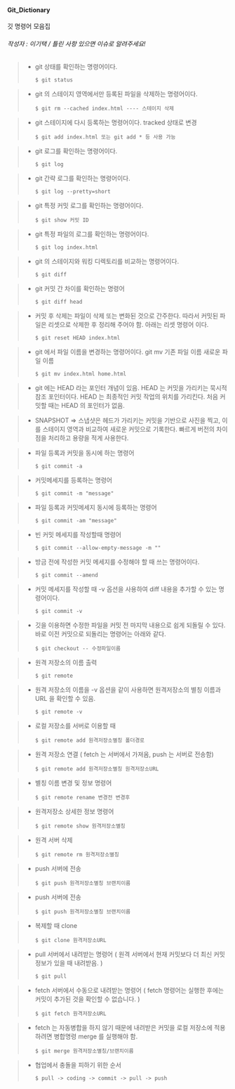 #### Git_Dictionary
깃 명령어 모음집 
###### 작성자 : 이기택 / 틀린 사항 있으면 이슈로 알려주세요!

> * git 상태를 확인하는 명령어이다.
>	```
>	$ git status
>	```


> * git 의 스테이지 영역에서만 등록된 파일을 삭제하는 명령어이다.
>	```
>	$ git rm --cached index.html ---- 스테이지 삭제 
>	```



> * git 스테이지에 다시 등록하는 명령어이다. tracked 상태로 변경 
>	```
>	$ git add index.html 또는 git add * 등 사용 가능 
>	```

> * git 로그를 확인하는 명령어이다. 
>	```
>	$ git log 
>	```

> * git 간략 로그를 확인하는 명령어이다. 
>	```
>	$ git log --pretty=short
>	```

> * git 특정 커밋 로그를 확인하는 명령어이다.
>	```
>	$ git show 커밋 ID 
>	```

> * git 특정 파일의 로그를 확인하는 명령어이다.
>	```
>	$ git log index.html 
>	```

> * git 의 스테이지와 워킹 디렉토리를 비교하는 명령어이다.
>	```
>	$ git diff
>	```

> * git 커밋 간 차이를 확인하는 명령어 
>	```
>	$ git diff head 
>	```

> * 커밋 후 삭제는 파일이 삭제 또는 변화된 것으로 간주한다. 따라서 커밋된 파일은 리셋으로 삭제한 후 정리해 주어야 함. 아래는 리셋 명령어 이다. 
>	```
>	$ git reset HEAD index.html
>	```

> * git 에서 파일 이름을 변경하는 명령어이다. git mv 기존 파일 이름 새로운 파일 이름 
>	```
>	$ git mv index.html home.html  
>	```

> * git 에는 HEAD 라는 포인터 개념이 있음. HEAD 는 커밋을 가리키는 묵시적 참조 포인터이다. HEAD 는 최종적인 커밋 작업의 위치를 가리킨다. 처음 커밋할 때는 HEAD 의 포인터가 없음.

> * SNAPSHOT => 스냅샷은 헤드가 가리키는 커밋을 기반으로 사진을 찍고, 이를 스테이지 영역과 비교하여 새로운 커밋으로 기록한다. 빠르게 버전의 차이점을 처리하고 용량을 적게 사용한다. 


> * 파일 등록과 커밋을 동시에 하는 명령어 
>	```
>	$ git commit -a 
>	```

> * 커밋메세지를 등록하는 명령어 
>	```
>	$ git commit -m "message" 
>	```

> * 파일 등록과 커밋메세지 동시에 등록하는 명령어 
>	```
>	$ git commit -am "message" 
>	```

> * 빈 커밋 메세지를 작성할때 명령어 
>	```
>	$ git commit --allow-empty-message -m ""
>	```

> * 방금 전에 작성한 커밋 메세지를 수정해야 할 때 쓰는 명령어이다.
>	```
>	$ git commit --amend
>	```

> * 커밋 메세지를 작성할 때 -v 옵션을 사용하여 diff 내용을 추가할 수 있는 명령어이다.
>	```
>	$ git commit -v
>	```

> * 깃을 이용하면 수정한 파일을 커밋 전 마지막 내용으로 쉽게 되돌릴 수 있다. 바로 이전 커밋으로 되돌리는 명령어는 아래와 같다.
>	```
>	$ git checkout -- 수정파일이름
>	```

> * 원격 저장소의 이름 출력 
>	```
>	$ git remote 
>	```

> * 원격 저장소의 이름을 -v 옵션을 같이 사용하면 원격저장소의 별칭 이름과 URL 을 확인할 수 있음. 
>	```
>	$ git remote -v 
>	```

> * 로컬 저장소를 서버로 이용할 때 
>	```
>	$ git remote add 원격저장소별칭 폴더경로
>	```

> * 원격 저장소 연결 ( fetch 는 서버에서 가져옴, push 는 서버로 전송함)
>	```
>	$ git remote add 원격저장소별칭 원격저장소URL 
>	```

> * 별칭 이름 변경 및 정보 명령어 
>	```
>	$ git remote rename 변경전 변경후 
>	```

> * 원격저장소 상세한 정보 명령어 
>	```
>	$ git remote show 원격저장소별칭 
>	```

> * 원격 서버 삭제 
>	```
>	$ git remote rm 원격저장소별칭
>	```

> * push 서버에 전송  
>	```
>	$ git push 원격저장소별칭 브랜치이름 
>	```


> * push 서버에 전송  
>	```
>	$ git push 원격저장소별칭 브랜치이름 
>	```

> * 복제할 때 clone  
>	```
>	$ git clone 원격저장소URL 
>	```

> * pull 서버에서 내려받는 명령어 ( 원격 서버에서 현재 커밋보다 더 최신 커밋 정보가 있을 때 내려받음. )
>	```
>	$ git pull 
>	```


> * fetch 서버에서 수동으로 내려받는 명령어 ( fetch 명령어는 실행한 후에는 커밋이 추가된 것을 확인할 수 없습니다. )
>	```
>	$ git fetch 원격저장소URL 
>	```


> * fetch 는 자동병합을 하지 않기 때문에 내려받은 커밋을 로컬 저장소에 적용하려면 병합명령 merge 를 실행해야 함.
>	```
>	$ git merge 원격저장소별칭/브랜치이름
>	```


> * 협업에서 충돌을 피하기 위한 순서 
>	```
>	$ pull -> coding -> commit -> pull -> push 
>	```






